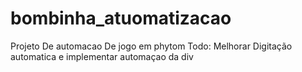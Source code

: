 # bombinha_atuomatizacao
Projeto De automacao De jogo em phytom
Todo: Melhorar Digitação automatica e implementar automaçao da div
